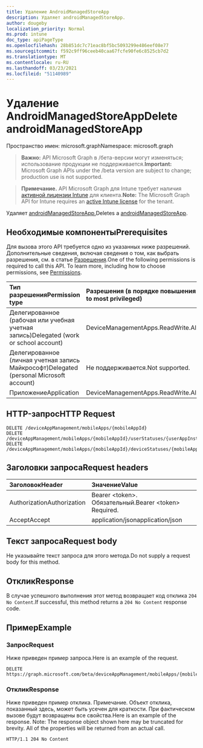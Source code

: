 ```yaml
---
title: Удаление AndroidManagedStoreApp
description: Удаляет androidManagedStoreApp.
author: dougeby
localization_priority: Normal
ms.prod: intune
doc_type: apiPageType
ms.openlocfilehash: 28b851dc7c71eac8bf5bc5093299e486eef08e77
ms.sourcegitcommit: f592c9ff96ceeb40caa67fcfe90fe6c8525cb7d2
ms.translationtype: MT
ms.contentlocale: ru-RU
ms.lasthandoff: 03/23/2021
ms.locfileid: "51140989"
---
```

# <a name="delete-androidmanagedstoreapp"></a><span data-ttu-id="3eada-103">Удаление AndroidManagedStoreApp</span><span class="sxs-lookup"><span data-stu-id="3eada-103">Delete androidManagedStoreApp</span></span>

<span data-ttu-id="3eada-104">Пространство имен: microsoft.graph</span><span class="sxs-lookup"><span data-stu-id="3eada-104">Namespace: microsoft.graph</span></span>

> <span data-ttu-id="3eada-105">**Важно:** API Microsoft Graph в /бета-версии могут изменяться; использование продукции не поддерживается.</span><span class="sxs-lookup"><span data-stu-id="3eada-105">**Important:** Microsoft Graph APIs under the /beta version are subject to change; production use is not supported.</span></span>

> <span data-ttu-id="3eada-106">**Примечание.** API Microsoft Graph для Intune требует наличия [активной лицензии Intune](https://go.microsoft.com/fwlink/?linkid=839381) для клиента.</span><span class="sxs-lookup"><span data-stu-id="3eada-106">**Note:** The Microsoft Graph API for Intune requires an [active Intune license](https://go.microsoft.com/fwlink/?linkid=839381) for the tenant.</span></span>

<span data-ttu-id="3eada-107">Удаляет [androidManagedStoreApp.](../resources/intune-apps-androidmanagedstoreapp.md)</span><span class="sxs-lookup"><span data-stu-id="3eada-107">Deletes a [androidManagedStoreApp](../resources/intune-apps-androidmanagedstoreapp.md).</span></span>

## <a name="prerequisites"></a><span data-ttu-id="3eada-108">Необходимые компоненты</span><span class="sxs-lookup"><span data-stu-id="3eada-108">Prerequisites</span></span>
<span data-ttu-id="3eada-p101">Для вызова этого API требуется одно из указанных ниже разрешений. Дополнительные сведения, включая сведения о том, как выбрать разрешения, см. в статье [Разрешения](/graph/permissions-reference).</span><span class="sxs-lookup"><span data-stu-id="3eada-p101">One of the following permissions is required to call this API. To learn more, including how to choose permissions, see [Permissions](/graph/permissions-reference).</span></span>

|<span data-ttu-id="3eada-111">Тип разрешения</span><span class="sxs-lookup"><span data-stu-id="3eada-111">Permission type</span></span>|<span data-ttu-id="3eada-112">Разрешения (в порядке повышения привилегий)</span><span class="sxs-lookup"><span data-stu-id="3eada-112">Permissions (from least to most privileged)</span></span>|
|:---|:---|
|<span data-ttu-id="3eada-113">Делегированное (рабочая или учебная учетная запись)</span><span class="sxs-lookup"><span data-stu-id="3eada-113">Delegated (work or school account)</span></span>|<span data-ttu-id="3eada-114">DeviceManagementApps.ReadWrite.All</span><span class="sxs-lookup"><span data-stu-id="3eada-114">DeviceManagementApps.ReadWrite.All</span></span>|
|<span data-ttu-id="3eada-115">Делегированное (личная учетная запись Майкрософт)</span><span class="sxs-lookup"><span data-stu-id="3eada-115">Delegated (personal Microsoft account)</span></span>|<span data-ttu-id="3eada-116">Не поддерживается.</span><span class="sxs-lookup"><span data-stu-id="3eada-116">Not supported.</span></span>|
|<span data-ttu-id="3eada-117">Приложение</span><span class="sxs-lookup"><span data-stu-id="3eada-117">Application</span></span>|<span data-ttu-id="3eada-118">DeviceManagementApps.ReadWrite.All</span><span class="sxs-lookup"><span data-stu-id="3eada-118">DeviceManagementApps.ReadWrite.All</span></span>|

## <a name="http-request"></a><span data-ttu-id="3eada-119">HTTP-запрос</span><span class="sxs-lookup"><span data-stu-id="3eada-119">HTTP Request</span></span>
<!-- {
  "blockType": "ignored"
}
-->
``` http
DELETE /deviceAppManagement/mobileApps/{mobileAppId}
DELETE /deviceAppManagement/mobileApps/{mobileAppId}/userStatuses/{userAppInstallStatusId}/app
DELETE /deviceAppManagement/mobileApps/{mobileAppId}/deviceStatuses/{mobileAppInstallStatusId}/app
```

## <a name="request-headers"></a><span data-ttu-id="3eada-120">Заголовки запроса</span><span class="sxs-lookup"><span data-stu-id="3eada-120">Request headers</span></span>
|<span data-ttu-id="3eada-121">Заголовок</span><span class="sxs-lookup"><span data-stu-id="3eada-121">Header</span></span>|<span data-ttu-id="3eada-122">Значение</span><span class="sxs-lookup"><span data-stu-id="3eada-122">Value</span></span>|
|:---|:---|
|<span data-ttu-id="3eada-123">Authorization</span><span class="sxs-lookup"><span data-stu-id="3eada-123">Authorization</span></span>|<span data-ttu-id="3eada-124">Bearer &lt;token&gt;. Обязательный.</span><span class="sxs-lookup"><span data-stu-id="3eada-124">Bearer &lt;token&gt; Required.</span></span>|
|<span data-ttu-id="3eada-125">Accept</span><span class="sxs-lookup"><span data-stu-id="3eada-125">Accept</span></span>|<span data-ttu-id="3eada-126">application/json</span><span class="sxs-lookup"><span data-stu-id="3eada-126">application/json</span></span>|

## <a name="request-body"></a><span data-ttu-id="3eada-127">Текст запроса</span><span class="sxs-lookup"><span data-stu-id="3eada-127">Request body</span></span>
<span data-ttu-id="3eada-128">Не указывайте текст запроса для этого метода.</span><span class="sxs-lookup"><span data-stu-id="3eada-128">Do not supply a request body for this method.</span></span>

## <a name="response"></a><span data-ttu-id="3eada-129">Отклик</span><span class="sxs-lookup"><span data-stu-id="3eada-129">Response</span></span>
<span data-ttu-id="3eada-130">В случае успешного выполнения этот метод возвращает код отклика `204 No Content`.</span><span class="sxs-lookup"><span data-stu-id="3eada-130">If successful, this method returns a `204 No Content` response code.</span></span>

## <a name="example"></a><span data-ttu-id="3eada-131">Пример</span><span class="sxs-lookup"><span data-stu-id="3eada-131">Example</span></span>

### <a name="request"></a><span data-ttu-id="3eada-132">Запрос</span><span class="sxs-lookup"><span data-stu-id="3eada-132">Request</span></span>
<span data-ttu-id="3eada-133">Ниже приведен пример запроса.</span><span class="sxs-lookup"><span data-stu-id="3eada-133">Here is an example of the request.</span></span>
``` http
DELETE https://graph.microsoft.com/beta/deviceAppManagement/mobileApps/{mobileAppId}
```

### <a name="response"></a><span data-ttu-id="3eada-134">Отклик</span><span class="sxs-lookup"><span data-stu-id="3eada-134">Response</span></span>
<span data-ttu-id="3eada-p102">Ниже приведен пример отклика. Примечание. Объект отклика, показанный здесь, может быть усечен для краткости. При фактическом вызове будут возвращены все свойства.</span><span class="sxs-lookup"><span data-stu-id="3eada-p102">Here is an example of the response. Note: The response object shown here may be truncated for brevity. All of the properties will be returned from an actual call.</span></span>
``` http
HTTP/1.1 204 No Content
```





